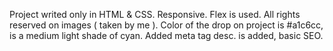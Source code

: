 Project writed only in HTML & CSS.
Responsive.
Flex is used.
All rights reserved on images ( taken by me ).
Color of the drop on project is #a1c6cc, is a medium light shade of cyan.
Added meta tag desc. is added, basic SEO.
